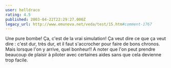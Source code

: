 ```yaml
---
user: helldraco
rating: 4.5
published: 2003-04-22T22:29:27.000Z
legacy_url: http://www.emunova.net/veda/test/15.htm#comment-1767
---
```

Une pure bombe! Ça, c'est de la vrai simulation! Ça veut dire ce que ça veut dire : c'est dur, très dur, et il faut s'accrocher pour faire de bons chronos. Mais lorsque l'on y arrive, quel bonheur!! A noter que l'on peut prendre beaucoup de plaisir à piloter avec certaines aides sans que cela devienne trop facile.